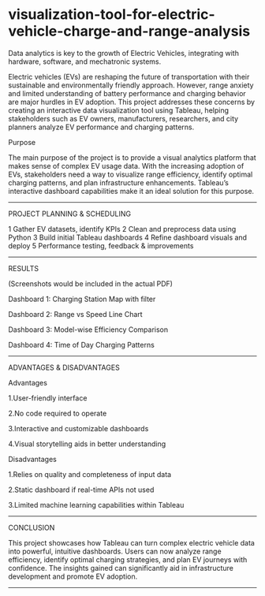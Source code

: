 # visualization-tool-for-electric-vehicle-charge-and-range-analysis
Data analytics is key to the growth of Electric Vehicles, integrating with hardware, software, and mechatronic systems.

 Electric vehicles (EVs) are reshaping the future of transportation with their sustainable and environmentally friendly approach. However, range anxiety and limited understanding of battery performance and charging behavior are major hurdles in EV adoption. This project addresses these concerns by creating an interactive data visualization tool using Tableau, helping stakeholders such as EV owners, manufacturers, researchers, and city planners analyze EV performance and charging patterns.

Purpose

The main purpose of the project is to provide a visual analytics platform that makes sense of complex EV usage data. With the increasing adoption of EVs, stakeholders need a way to visualize range efficiency, identify optimal charging patterns, and plan infrastructure enhancements. Tableau’s interactive dashboard capabilities make it an ideal solution for this purpose.


---

 PROJECT PLANNING & SCHEDULING

1	Gather EV datasets, identify KPIs
2	Clean and preprocess data using Python
3	Build initial Tableau dashboards
4	Refine dashboard visuals and deploy
5	Performance testing, feedback & improvements



---

 RESULTS

(Screenshots would be included in the actual PDF)

Dashboard 1: Charging Station Map with filter

Dashboard 2: Range vs Speed Line Chart

Dashboard 3: Model-wise Efficiency Comparison

Dashboard 4: Time of Day Charging Patterns



---
 ADVANTAGES & DISADVANTAGES

Advantages

1.User-friendly interface

2.No code required to operate

3.Interactive and customizable dashboards

4.Visual storytelling aids in better understanding


Disadvantages

1.Relies on quality and completeness of input data

2.Static dashboard if real-time APIs not used

3.Limited machine learning capabilities within Tableau


---

 CONCLUSION

This project showcases how Tableau can turn complex electric vehicle data into powerful, intuitive dashboards. Users can now analyze range efficiency, identify optimal charging strategies, and plan EV journeys with confidence. The insights gained can significantly aid in infrastructure development and promote EV adoption.


---

